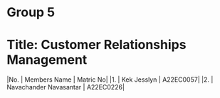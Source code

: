 # Group 5 
# Title: Customer Relationships Management
|No. | Members Name | Matric No|
|1. | Kek Jesslyn | A22EC0057|
|2. | Navachander Navasantar | A22EC0226|
